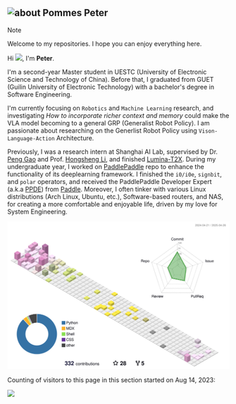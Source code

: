  
 ## <img width="45" alt="about" src="https://raw.github.com/elizarov/elizarov/master/about.png"> Pommes Peter
 
<!--  <img align="right" width="300" src="https://i.imgur.com/ugWb6BU.gif" /> -->
 
<!--  ### I Love <span style="color:red">❤</span> the DeepLearning<span style="color:white"></span> and Computer Vision<span style="color:white">👀</span> -->
<!-- ![PommesPeter](https://visitor-badge.glitch.me/badge?page_id=PommesPeter.PommesPeter) -->

<!-- <div align="center">
😎 About Me
</div>
-->

> [!NOTE]
> Welcome to my repositories. I hope you can enjoy everything here.

Hi <img src="https://media.giphy.com/media/hvRJCLFzcasrR4ia7z/giphy.gif" width="14px">, I'm **Peter**. 

I'm a second-year Master student in UESTC (University of Electronic Science and Technology of China). Before that, I graduated from GUET (Guilin University of Electronic Technology) with a bachelor's degree in Software Engineering.

I'm currently focusing on `Robotics` and `Machine Learning` research, and investigating *How to incorporate richer context and memory* could make the VLA model becoming to a general GRP (Generalist Robot Policy). I am passionate about researching on the Generlist Robot Policy using `Vison-Language-Action` Architecture.

Previously, I was a research intern at Shanghai AI Lab, supervised by Dr. [Peng Gao](https://gaopengcuhk.github.io/) and Prof. [Hongsheng Li](https://www.ee.cuhk.edu.hk/~hsli/), and finished [Lumina-T2X](https://github.com/Alpha-VLLM/Lumina-T2X). During my undergraduate year, I worked on [PaddlePaddle](https://github.com/PaddlePaddle/Paddle) repo to enhance the functionality of its deeplearning framework. I finished the `i0/i0e`, `signbit`, and `polar` operators, and received the PaddlePaddle Developer Expert (a.k.a [PPDE](https://www.paddlepaddle.org.cn/ppde)) from [Paddle](https://www.paddlepaddle.org.cn). Moreover, I often tinker with various Linux distributions (Arch Linux, Ubuntu, etc.), Software-based routers, and NAS, for creating a more comfortable and enjoyable life, driven by my love for System Engineering.

<div style="text-align: center;">
<!-- <b> -->
<!--     <image src="https://github-readme-stats.vercel.app/api?username=pommespeter&show_icons=true&theme=tokyonight" height=150></image>
    <image src="https://github-readme-stats.vercel.app/api/top-langs/?username=pommespeter&layout=compact&theme=tokyonight&hide=html" height=150></image> -->
<!--  <img align="" height="138px" src="https://github-readme-stats.vercel.app/api?username=pommespeter&hide_title=true&hide_border=true&show_icons=true&include_all_commits=true&line_height=21&bg_color=0,EC6C6C,FFD479,FFFC79,73FA79&theme=graywhite&locale=en" />
 <img align="" height="138px" src="https://github-readme-stats.vercel.app/api/top-langs/?username=pommespeter&hide=Tex,c,javascript,html,Makefile&langs_count=8&hide_title=true&hide_border=true&layout=compact&bg_color=0,73FA79,73FDFF,D783FF&theme=graywhite&locale=en" /> -->
<!-- </b> -->

![PommesPeter](./profile-3d-contrib/profile-season-animate.svg)
 
 </div>

Counting of visitors to this page in this section started on Aug 14, 2023:

![](https://count.getloli.com/get/@PommesPeter.github.readme)
</br>

<!-- <image src="https://github-profile-trophy.vercel.app/?username=pommespeter&theme=dracula&column=8"/> -->
<!-- <br></br> -->

<!-- Currently Working on: -->
<!-- <p align="center"><image src="imgs/python.png"/></p> -->
<!-- ![C](https://img.shields.io/badge/C-%23A8B9CC.svg?&style=for-the-badge&logo=c&logoColor=black) ![Python](https://img.shields.io/badge/python-%23007ACC.svg?&style=for-the-badge&logo=python&logoColor=white) ![C++](https://img.shields.io/badge/c++-%23007ACC.svg?&style=for-the-badge&logo=c%2b%2b&logoColor=white)      -->
<!-- ![OpenCV](https://img.shields.io/badge/OpenCV%20-%233776AB.svg?&style=for-the-badge&logo=opencv&logoColor=white) ![PCL](https://img.shields.io/badge/PCL%20-%233776AB.svg?&style=for-the-badge&logo=&logoColor=white)   -->
<!-- ![VS Code](https://img.shields.io/badge/Visual%20Studio%20Code-%2300599C.svg?&style=for-the-badge&logo=visual-studio-code&logoColor=white)   -->
<!-- ![pycharm](https://img.shields.io/badge/pycharm%20-%213982B6.svg?&style=for-the-badge&logo=pycharm&logoColor=white) ![Linux](https://img.shields.io/badge/Arch%20Linux-%213982B6.svg?&style=for-the-badge&logo=arch-linux&logoColor=white)   -->
<!-- ![HTML5](https://img.shields.io/badge/html5%20-%23E34F26.svg?&style=for-the-badge&logo=html5&logoColor=white) ![Git](https://img.shields.io/badge/git-%23f05032.svg?&style=for-the-badge&logo=git&logoColor=white) ![Pytorch](https://img.shields.io/badge/pytorch-%23EE4C2C.svg?&style=for-the-badge&logo=pytorch&logoColor=white)   -->
<!-- ![Markdown](https://img.shields.io/badge/markdown-%23000000.svg?&style=for-the-badge&logo=markdown&logoColor=white) ![Shell Script](https://img.shields.io/badge/shell_script%20-%23121011.svg?&style=for-the-badge&logo=gnu-bash&logoColor=white) -->

<!--![Docker](https://img.shields.io/badge/Docker-%232496ED.svg?&style=for-the-badge&logo=docker&logoColor=white) -->
<!-- <b>
<image src="imgs/python.png"></image>
</b>
<b>
<image src="imgs/c++.png" width=175></image>
</b> -->

